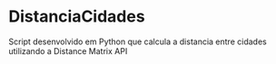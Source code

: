 # DistanciaCidades
Script desenvolvido em Python que calcula a distancia entre cidades utilizando a Distance Matrix API
